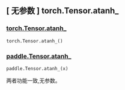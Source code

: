 ## [ 无参数 ] torch.Tensor.atanh_

### [torch.Tensor.atanh_](https://pytorch.org/docs/stable/generated/torch.Tensor.atanh_.html#torch.Tensor.atanh_)

```
torch.Tensor.atanh_()
```

### [paddle.Tensor.atanh_]()

```
paddle.Tensor.atanh_(x)
```

两者功能一致,无参数。
